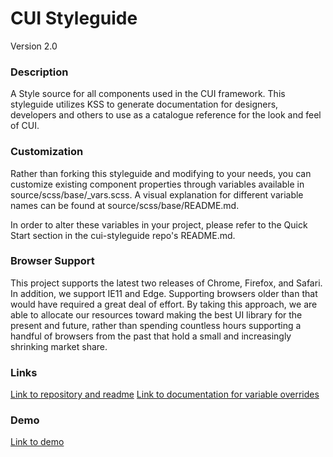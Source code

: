# CUI Styleguide
Version 2.0

### Description
A Style source for all components used in the CUI framework. This styleguide utilizes KSS to generate documentation for designers, developers and others to use as a catalogue reference for the look and feel of CUI.

### Customization
Rather than forking this styleguide and modifying to your needs, you can customize existing component properties through variables available in source/scss/base/_vars.scss. A visual explanation for different variable names can be found at source/scss/base/README.md.

In order to alter these variables in your project, please refer to the Quick Start section in the cui-styleguide repo's README.md.

### Browser Support
This project supports the latest two releases of Chrome, Firefox, and Safari. In addition, we support IE11 and Edge. Supporting browsers older than that would have required a great deal of effort. By taking this approach, we are able to allocate our resources toward making the best UI library for the present and future, rather than spending countless hours supporting a handful of browsers from the past that hold a small and increasingly shrinking market share.

### Links
[Link to repository and readme](https://github.com/thirdwavellc/cui-styleguide)
[Link to documentation for variable overrides](https://github.com/thirdwavellc/cui-styleguide/tree/master/source/scss/base/README.md)

### Demo
[Link to demo](http://cui.covisint.qa.thirdwavellc.com/cui-styleguide-0.0.1-SNAPSHOT/styleguide/index.html)
